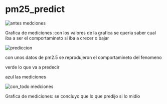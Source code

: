 # pm25_predict

![antes medciones ](http://wiki.unloquer.org/_media/personas/jero98772/grafica_antes.jpg)

Grafica de mediciones :con los valores de la grafica se queria saber cual iba a ser el comportamineto si iba a crecer o  bajar

![prediccion](http://wiki.unloquer.org/_media/edu/adversarios/10_17am_30_3_2020.png)

con unos datos de pm2.5 se reprodujeron el comportamineto del fenomeno  

verde lo que va a predecir

azul las mediciones

![con_todo medciones ](http://wiki.unloquer.org/_media/personas/jero98772/grafica_de_todo.jpg)

Grafica de mediciones: se concluyo que lo que predijo si lo midio
